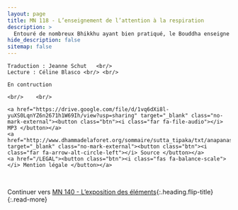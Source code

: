 ```yaml
---
layout: page
title: MN 118 - L’enseignement de l’attention à la respiration
description: >
  Entouré de nombreux Bhikkhu ayant bien pratiqué, le Bouddha enseigne la pleine conscience de la respiration en détail, montrant comment ils se rapportent aux quatre types de méditation de pleine conscience.
hide_description: false
sitemap: false
---
```


<div class="center">

    Traduction : Jeanne Schut   <br/>
    Lecture : Céline Blasco <br/> <br/>

    En contruction

    <br/>    <br/>

    <a href="https://drive.google.com/file/d/1vq6dXi8l-yuXS0LqnYZ6n2671h1W69Ih/view?usp=sharing" target="_blank" class="no-mark-external"><button class="btn"><i class="far fa-file-audio"></i> MP3 </button></a>
    <a href="http://www.dhammadelaforet.org/sommaire/sutta_tipaka/txt/anapanasati_sutta.html" target="_blank" class="no-mark-external"><button class="btn"><i class="far fa-arrow-alt-circle-left"></i> Source </button></a>
    <a href="/LEGAL"><button class="btn"><i class="fas fa-balance-scale"></i> Mention légale </button></a>

</div>

&nbsp;

Continuer vers [MN 140 - L’exposition des éléments](/MN140.md){:.heading.flip-title}
{:.read-more}
